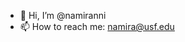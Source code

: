 - 👋 Hi, I’m @namiranni
- 📫 How to reach me: namira@usf.edu

<!---
namiranni/namiranni is a ✨ special ✨ repository because its `README.md` (this file) appears on your GitHub profile.
You can click the Preview link to take a look at your changes.
--->
